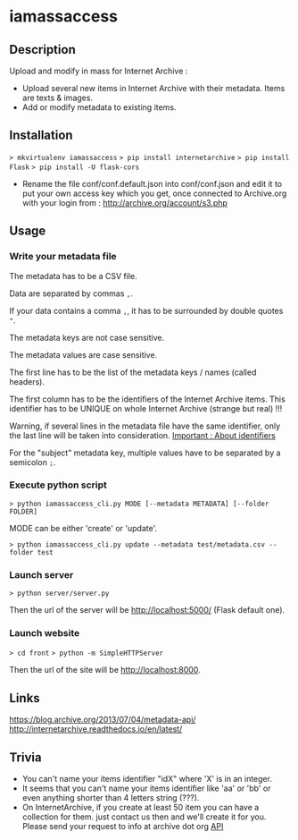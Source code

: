 # iamassaccess

## Description
Upload and modify in mass for Internet Archive : 
- Upload several new items in Internet Archive with their metadata. Items are texts & images.
- Add or modify metadata to existing items.

## Installation
`> mkvirtualenv iamassaccess`
`> pip install internetarchive`
`> pip install Flask`
`> pip install -U flask-cors`
- Rename the file conf/conf.default.json into conf/conf.json and edit it to put your own access key which you get, once connected to Archive.org with your login from : 
http://archive.org/account/s3.php


## Usage

### Write your metadata file
The metadata has to be a CSV file.

Data are separated by commas `,`.

If your data contains a comma `,`, it has to be surrounded by double quotes `"`.

The metadata keys are not case sensitive.

The metadata values are case sensitive.

The first line has to be the list of the metadata keys / names (called headers).

The first column has to be the identifiers of the Internet Archive items. This identifier has to be UNIQUE on whole Internet Archive (strange but real) !!!

Warning, if several lines in the metadata file have the same identifier, only the last line will be taken into consideration.
[Important : About identifiers](http://internetarchive.readthedocs.io/en/latest/metadata.html#archive-org-identifiers)

For the "subject" metadata key, multiple values have to be separated by a semicolon `;`.

### Execute python script
`> python iamassaccess_cli.py MODE [--metadata METADATA] [--folder FOLDER]`

MODE can be either 'create' or 'update'.

`> python iamassaccess_cli.py update --metadata test/metadata.csv --folder test`

### Launch server
`> python server/server.py`

Then the url of the server will be <http://localhost:5000/> (Flask default one).

### Launch website
`> cd front`
`> python -m SimpleHTTPServer`

Then the url of the site will be <http://localhost:8000>.

## Links
<https://blog.archive.org/2013/07/04/metadata-api/>
<http://internetarchive.readthedocs.io/en/latest/>

## Trivia
- You can't name your items identifier "idX" where 'X' is in an integer.
- It seems that you can't name your items identifier like 'aa' or 'bb' or even anything shorter than 4 letters string (???).
- On InternetArchive, if you create at least 50 item you can have a collection for them. just contact us then and we'll create it for you. Please send your request to info at archive dot org [API](http://internetarchive.readthedocs.io/en/latest/metadata.html#collection)